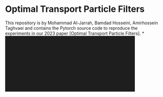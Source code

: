 # Optimal Transport Particle Filters
This repository is by Mohammad Al-Jarrah, Bamdad Hosseini, Amirhossein Taghvaei and contains the Pytorch source code to reproduce the experiments in our 2023 paper [Optimal Transport Particle Filters].
*![Pic](https://github.com/Mohd9485/OT-EnKF-SIR/blob/main/images/Screenshot%202023-04-01%20at%203.54.37%20PM.png)


